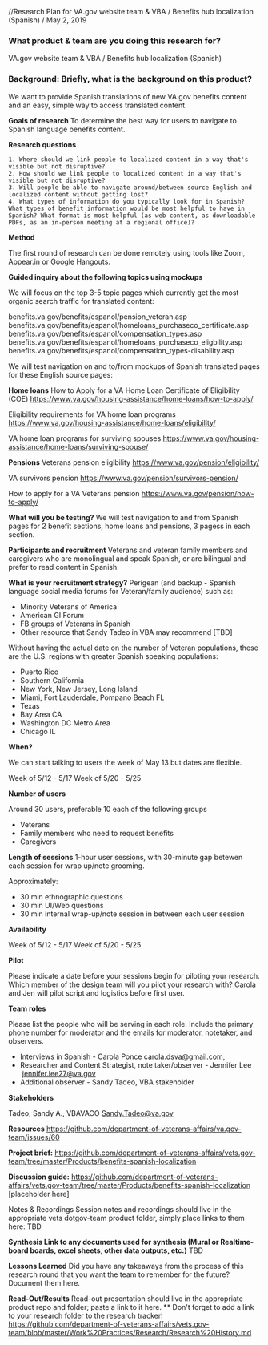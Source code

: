 
//Research Plan for VA.gov website team & VBA / Benefits hub localization (Spanish) / May 2, 2019

### What product & team are you doing this research for?

VA.gov website team & VBA / Benefits hub localization (Spanish)


### Background: Briefly, what is the background on this product?  

We want to provide Spanish translations of new VA.gov benefits content and an easy, simple way to access translated content. 


**Goals of research**
To determine the best way for users to navigate to Spanish language benefits content. 
    

**Research questions**

    1. Where should we link people to localized content in a way that's visible but not disruptive? 
    2. How should we link people to localized content in a way that's visible but not disruptive? 
    3. Will people be able to navigate around/between source English and localized content without getting lost? 
    4. What types of information do you typically look for in Spanish? What types of benefit information would be most helpful to have in Spanish? What format is most helpful (as web content, as downloadable PDFs, as an in-person meeting at a regional office)? 

**Method**

The first round of research can be done remotely using tools like Zoom, Appear.in or Google Hangouts.

**Guided inquiry about the following topics using mockups**

We will focus on the top 3-5 topic pages which currently get the most organic search traffic for translated content: 

benefits.va.gov/benefits/espanol/pension_veteran.asp
benefits.va.gov/benefits/espanol/homeloans_purchaseco_certificate.asp
benefits.va.gov/benefits/espanol/compensation_types.asp
benefits.va.gov/benefits/espanol/homeloans_purchaseco_eligbility.asp
benefits.va.gov/benefits/espanol/compensation_types-disability.asp

We will test navigation on and to/from mockups of Spanish translated pages for these English source pages: 

**Home loans**
How to Apply for a VA Home Loan Certificate of Eligibility (COE)
https://www.va.gov/housing-assistance/home-loans/how-to-apply/

Eligibility requirements for VA home loan programs
https://www.va.gov/housing-assistance/home-loans/eligibility/

VA home loan programs for surviving spouses
https://www.va.gov/housing-assistance/home-loans/surviving-spouse/

**Pensions**
Veterans pension eligibility
https://www.va.gov/pension/eligibility/

VA survivors pension
https://www.va.gov/pension/survivors-pension/

How to apply for a VA Veterans pension
https://www.va.gov/pension/how-to-apply/



**What will you be testing?**
We will test navigation to and from Spanish pages for 2 benefit sections, home loans and pensions, 3 pagess in each section. 


**Participants and recruitment**
Veterans and veteran family members and caregivers who are monolingual and speak Spanish, or are bilingual and prefer to read content in Spanish.

**What is your recruitment strategy?**
Perigean (and backup - Spanish language social media forums for Veteran/family audience) such as: 

* Minority Veterans of America
* American GI Forum
* FB groups of Veterans in Spanish
* Other resource that Sandy Tadeo in VBA may recommend [TBD]

Without having the actual date on the number of Veteran populations, these are the U.S. regions with greater Spanish speaking populations:
* Puerto Rico
* Southern California
* New York, New Jersey, Long Island
* Miami, Fort Lauderdale, Pompano Beach FL
* Texas
* Bay Area CA
* Washington DC Metro Area
* Chicago IL


**When?**

We can start talking to users the week of May 13 but dates are flexible.

Week of 5/12 - 5/17
Week of 5/20 - 5/25

**Number of users**

Around 30 users, preferable 10 each of the following groups 
- Veterans
- Family members who need to request benefits
- Caregivers

**Length of sessions** 
 1-hour user sessions, with 30-minute gap betewen each session for wrap up/note grooming. 
 
Approximately:
- 30 min ethnographic questions
- 30 min UI/Web questions
- 30 min internal wrap-up/note session in between each user session


**Availability**

Week of 5/12 - 5/17
Week of 5/20 - 5/25

**Pilot**

Please indicate a date before your sessions begin for piloting your research. Which member of the design team will you pilot your research with? 
Carola and Jen will pilot script and logistics before first user. 

**Team roles**

Please list the people who will be serving in each role. Include the primary phone number for moderator and the emails for moderator, notetaker, and observers.

- Interviews in Spanish - Carola Ponce carola.dsva@gmail.com,
- Researcher and Content Strategist, note taker/observer - Jennifer Lee  jennifer.lee27@va.gov
- Additional observer - Sandy Tadeo, VBA stakeholder

**Stakeholders**

Tadeo, Sandy A., VBAVACO <Sandy.Tadeo@va.gov>

**Resources**
https://github.com/department-of-veterans-affairs/va.gov-team/issues/60

**Project brief:**
https://github.com/department-of-veterans-affairs/vets.gov-team/tree/master/Products/benefits-spanish-localization


**Discussion guide:**
https://github.com/department-of-veterans-affairs/vets.gov-team/tree/master/Products/benefits-spanish-localization  [placeholder here]

Notes & Recordings Session notes and recordings should live in the appropriate vets dotgov-team product folder, simply place links to them here: 
TBD

**Synthesis Link to any documents used for synthesis (Mural or Realtime-board boards, excel sheets, other data outputs, etc.)**
TBD

**Lessons Learned**
Did you have any takeaways from the process of this research round that you want the team to remember for the future? Document them here.

**Read-Out/Results**
Read-out presentation should live in the appropriate product repo and folder; paste a link to it here.
** Don't forget to add a link to your research folder to the research tracker! https://github.com/department-of-veterans-affairs/vets.gov-team/blob/master/Work%20Practices/Research/Research%20History.md


